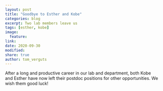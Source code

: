 ```yaml
---
layout: post
title: "Goodbye to Esther and Kobe"
categories: blog
excerpt: Two lab members leave us
tags: [esther, kobe]
image:
  feature:
link:
date: 2020-09-30
modified:
share: true
author: tom_verguts
---
```


After a long and productive career in our lab and department, both Kobe and Esther have now left their postdoc positions for other opportunities. 
We wish them good luck!

